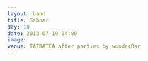 ```yaml
---
layout: band
title: Saboar
day: 18
date: 2013-07-19 04:00
image: 
venue: TATRATEA after parties by wunderBar
---
```



